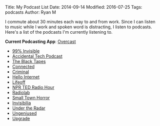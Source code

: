 Title: My Podcast List
Date: 2014-09-14
Modified: 2016-07-25
Tags: podcasts
Author: Ryan M

I commute about 30 minutes each way to and from work. Since I can listen to music while I work and spoken word is distracting, I listen to podcasts. Here's a list of the podcasts I'm currently listening to.
<!-- PELICAN_END_SUMMARY -->

**Current Podcasting App**: [Overcast](http://overcast.fm)

- [99% Invisible](http://99percentinvisible.org)
- [Accidental Tech Podcast](http://atp.fm)
- [The Black Tapes]()
- [Connected](http://relay.fm/connected)
- [Criminal]()
- [Hello Internet]()
- [Lifeoff]()
- [NPR TED Radio Hour](http://www.npr.org/programs/ted-radio-hour/)
- [Radiolab](http://www.radiolab.org/series/podcasts/)
- [Small Town Horror]()
- [Invisibilia]()
- [Under the Radar]()
- [Ungeniused]()
- [Upgrade]()

